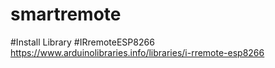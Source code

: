 # smartremote

#Install Library
#IRremoteESP8266
https://www.arduinolibraries.info/libraries/i-rremote-esp8266
